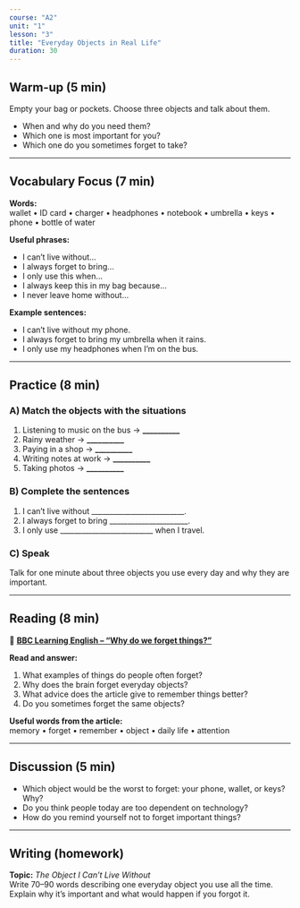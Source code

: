 ```yaml
---
course: "A2"
unit: "1"
lesson: "3"
title: "Everyday Objects in Real Life"
duration: 30
---
```


## Warm-up (5 min)
Empty your bag or pockets. Choose three objects and talk about them.  
- When and why do you need them?  
- Which one is most important for you?  
- Which one do you sometimes forget to take?

---

## Vocabulary Focus (7 min)

**Words:**  
wallet • ID card • charger • headphones • notebook • umbrella • keys • phone • bottle of water  

**Useful phrases:**  
- I can’t live without…  
- I always forget to bring…  
- I only use this when…  
- I always keep this in my bag because…  
- I never leave home without…  

**Example sentences:**  
- I can’t live without my phone.  
- I always forget to bring my umbrella when it rains.  
- I only use my headphones when I’m on the bus.  

---

## Practice (8 min)

### A) Match the objects with the situations
1. Listening to music on the bus → **__________**  
2. Rainy weather → **__________**  
3. Paying in a shop → **__________**  
4. Writing notes at work → **__________**  
5. Taking photos → **__________**  

### B) Complete the sentences
1. I can’t live without __________________________.  
2. I always forget to bring ______________________.  
3. I only use __________________________ when I travel.  

### C) Speak
Talk for one minute about three objects you use every day and why they are important.

---

## Reading (8 min)

📰 **[BBC Learning English – “Why do we forget things?”](https://www.bbc.co.uk/learningenglish/english/features/6-minute-english_2023/ep-230511-why-we-forget)**  

**Read and answer:**  
1. What examples of things do people often forget?  
2. Why does the brain forget everyday objects?  
3. What advice does the article give to remember things better?  
4. Do you sometimes forget the same objects?  

**Useful words from the article:**  
memory • forget • remember • object • daily life • attention  

---

## Discussion (5 min)
- Which object would be the worst to forget: your phone, wallet, or keys? Why?  
- Do you think people today are too dependent on technology?  
- How do you remind yourself not to forget important things?  

---

## Writing (homework)
**Topic:** *The Object I Can’t Live Without*  
Write 70–90 words describing one everyday object you use all the time.  
Explain why it’s important and what would happen if you forgot it.
